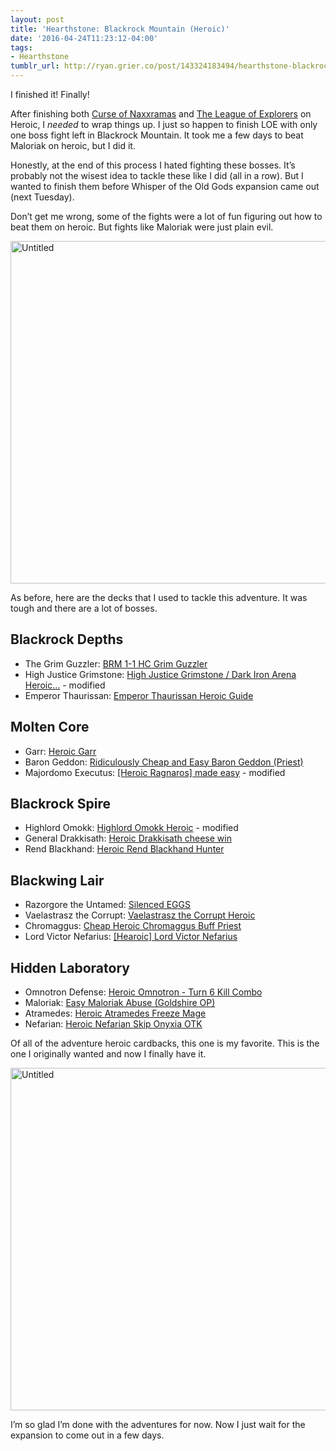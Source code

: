 ```yaml
---
layout: post
title: 'Hearthstone: Blackrock Mountain (Heroic)'
date: '2016-04-24T11:23:12-04:00'
tags:
- Hearthstone
tumblr_url: http://ryan.grier.co/post/143324183494/hearthstone-blackrock-mountain-heroic
---
```

I finished it! Finally!

After finishing both [Curse of Naxxramas](/2016/04/03/hearthstone-curse-of-naxxramas-heroic/) and [The League of Explorers](/2016/04/22/hearthstone-the-league-of-explorers-heroic/) on Heroic, I _needed_ to wrap things up. I just so happen to finish LOE with only one boss fight left in Blackrock Mountain. It took me a few days to beat Maloriak on heroic, but I did it.

Honestly, at the end of this process I hated fighting these bosses. It’s probably not the wisest idea to tackle these like I did (all in a row). But I wanted to finish them before Whisper of the Old Gods expansion came out (next Tuesday).

Don’t get me wrong, some of the fights were a lot of fun figuring out how to beat them on heroic. But fights like Maloriak were just plain evil.

<a data-flickr-embed="true"  href="https://www.flickr.com/photos/rwgrier/26524817486/in/dateposted-family/" title="Untitled"><img src="https://farm2.staticflickr.com/1487/26524817486_7801708aa3_b.jpg" width="1024" height="548" alt="Untitled"></a><script async src="//embedr.flickr.com/assets/client-code.js" charset="utf-8"></script>

As before, here are the decks that I used to tackle this adventure. It was tough and there are a lot of bosses.

## Blackrock Depths

- The Grim Guzzler: [BRM 1-1 HC Grim Guzzler](http://www.hearthhead.com/decks/brm-1-1-hc-grim-guzzler)
- High Justice Grimstone: [High Justice Grimstone / Dark Iron Arena Heroic…](http://www.hearthpwn.com/decks/220066-high-justice-grimstone-dark-iron-arena-heroic) - modified
- Emperor Thaurissan: [Emperor Thaurissan Heroic Guide](http://www.hearthpwn.com/decks/220083-emperor-thaurissan-heroic-guide)

## Molten Core

- Garr: [Heroic Garr](http://www.hearthhead.com/decks/heroic-garr)
- Baron Geddon: [Ridiculously Cheap and Easy Baron Geddon (Priest)](http://www.hearthhead.com/decks/ridiculously-cheap-and-easy-baron-geddon-priest-withenglish-strategy)
- Majordomo Executus: [[Heroic Ragnaros] made easy](http://www.hearthpwn.com/decks/226482-heroic-ragnaros-made-easy) - modified

## Blackrock Spire

- Highlord Omokk: [Highlord Omokk Heroic](http://www.hearthpwn.com/decks/230778-highlord-omokk-heroic) - modified
- General Drakkisath: [Heroic Drakkisath cheese win](http://www.hearthpwn.com/decks/230729-heroic-drakkisath-cheese-win)
- Rend Blackhand: [Heroic Rend Blackhand Hunter](http://www.hearthpwn.com/decks/230716-heroic-rend-blackhand-hunter-after-nerfs)

## Blackwing Lair

- Razorgore the Untamed: [Silenced EGGS](http://www.hearthhead.com/decks/silenced-eggs)
- Vaelastrasz the Corrupt: [Vaelastrasz the Corrupt Heroic](http://www.hearthpwn.com/decks/235238-vaelastrasz-the-corrupt-heroic)
- Chromaggus: [Cheap Heroic Chromaggus Buff Priest](http://www.hearthpwn.com/decks/235258-brm-cheap-heroic-chromaggus-buff-priest)
- Lord Victor Nefarius: [[Hearoic] Lord Victor Nefarius](http://www.hearthpwn.com/decks/235424-heroic-lord-victor-nefarius-video)

## Hidden Laboratory

- Omnotron Defense: [Heroic Omnotron - Turn 6 Kill Combo](http://www.hearthpwn.com/decks/240062-heroic-omnotron-turn-6-kill-combo)
- Maloriak: [Easy Maloriak Abuse (Goldshire OP)](http://www.hearthpwn.com/decks/240866-easy-maloriak-abuse-goldshire-op)
- Atramedes: [Heroic Atramedes Freeze Mage](http://www.hearthpwn.com/decks/239972-brm-heroic-atramedes-freeze-mage)
- Nefarian: [Heroic Nefarian Skip Onyxia OTK](http://www.hearthpwn.com/decks/239967-heroic-nefarian-skip-onyxia-otk)


Of all of the adventure heroic cardbacks, this one is my favorite. This is the one I originally wanted and now I finally have it.

<a data-flickr-embed="true"  href="https://www.flickr.com/photos/rwgrier/26484759541/" title="Untitled"><img src="https://farm2.staticflickr.com/1611/26484759541_d88891e356_b.jpg" width="1024" height="548" alt="Untitled"></a><script async src="//embedr.flickr.com/assets/client-code.js" charset="utf-8"></script>

I’m so glad I’m done with the adventures for now. Now I just wait for the expansion to come out in a few days.

